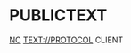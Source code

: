 # PUBLICTEXT
[NC](https://en.wikipedia.org/wiki/Netcat "NETCAT") [TEXT://PROTOCOL](https://textprotocol.org "TEXT://PROTOCOL") CLIENT
